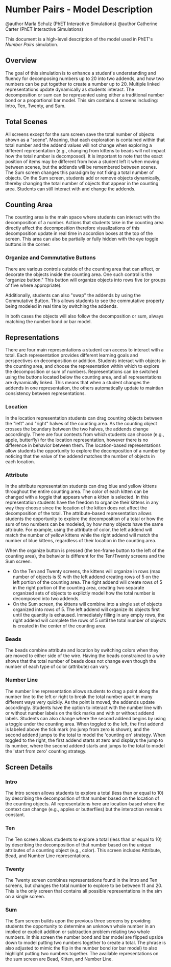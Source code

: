 # Number Pairs - Model Description

@author Marla Schulz (PhET Interactive Simulations)
@author Catherine Carter (PhET Interactive Simulations)

This document is a high-level description of the model used in PhET's *Number Pairs* simulation.

## Overview

The goal of this simulation is to enhance a student's understanding and fluency for decomposing numbers up to 20 into
two addends, and how two numbers can be put together to create a number up to 20. Multiple linked representations update
dynamically as students interact. The decomposition or sum can be represented using either a traditional number bond
or a proportional bar model. This sim contains 4 screens including: Intro, Ten, Twenty, and Sum.

## Total Scenes

All screens except for the sum screen save the total number of objects shown as a "scene". Meaning, that each exploration
is contained within that total number and the addend values will not change when exploring a different representation
(e.g., changing from kittens to beads will not impact how the total number is decomposed). It is important to note that
the exact position of items may be different from how a student left it when moving between scenes, but the addends will
be remembered between scenes. The Sum screen changes this paradigm by not fixing a total number of objects. On the Sum screen, students add or remove objects dynamically, thereby changing the total number of objects that appear in the counting area. Students can still interact with and change the addends.


## Counting Area

The counting area is the main space where students can interact with the decomposition of a number. Actions that students take in the counting area directly affect the decomposition therefore visualizations of this decomposition update in real time in accordion boxes at the top of the screen. This area can also be partially or fully hidden with the eye toggle buttons in the corner.

### Organize and Commutative Buttons

There are various controls outside of the counting area that can affect, or decorate the objects inside the counting area. One such control is the "organize button." This button will organize objects into rows five (or groups of five where appropriate).

Additionally, students can also "swap" the addends by using the Commutative Button. This allows students to see the commutative property being modeled in real time by switching the addends.

In both cases the objects will also follow the decomposition or sum, always matching the number bond or bar model.

## Representations

There are four main representations a student can access to interact with a total. Each representation provides different
learning goals and perspectives on decomposition or addition. Students interact with objects in the
counting area, and choose the representation within which to explore the decomposition or sum of numbers.
Representations can be switched using the buttons located below the counting area, and all representations are dynamically
linked. This means that when a student changes the addends in one representation, the others automatically update to maintian
consistency between representations.

### Location

In the location representation students can drag counting objects between the "left" and "right" halves of the counting area.
As the counting object crosses the boundary between the two halves, the addends change accordingly. There are four contexts
from which students can choose (e.g., apple, butterfly) for the location representation, however there is no difference
in behavior between them. The location-based representations allow students the opportunity to explore the decomposition
of a number by noticing that the value of the addend matches the number of objects in each location.

### Attribute

In the attribute representation students can drag blue and yellow kittens throughout the entire counting area. The color of
each kitten can be changed with a toggle that appears when a kitten is selected. In this representation students have
the freedom to organize their kittens in any way they choose since the location of the kitten does not affect the
decomposition of the total. The attribute-based representation allows students the opportunity to explore the decomposition
of a total or how the sum of two numbers can be modeled, by how many objects have the same attribute. For example, using the attribute of
color, the left addend will match the number of yellow kittens while the right addend will match the number of blue kittens,
regardless of their location in the counting area.

When the organize button is pressed (the ten-frame button to the left of the counting area), the behavior is different for the
Ten/Twenty screens and the Sum screen.

* On the Ten and Twenty screens, the kittens will organize in rows (max number of objects is 5) with the left addend creating rows
  of 5 on the left portion of the counting area. The right addend will create rows of 5 in the right portion of the counting area,
  creating two separate organized sets of objects to explictly model how the total number is decomposed into two addends.
* On the Sum screen, the kittens will combine into a single set of objects organized into rows of 5. The left addend will organize
  its objects first until the quantity is exhaused. Immediately filling in any empty rows, the right addend will complete the rows of
  5 until the total number of objects is created in the center of the counting area.

### Beads

The beads combine attribute and location by switching colors when they are moved to either side of the wire. Having the
beads constrained to a wire shows that the total number of beads does not change even though the number of each type of
color (attribute) can vary.

### Number Line

The number line representation allows students to drag a point along the number line to the left or right to break the total
number apart in many different ways very quickly. As the point is moved, the addends update accordingly. Students have the
option to interact with the number line with or without number labels on the tick marks and with or without addend labels.
Students can also change where the second addend begins by using a toggle under the counting area. When toggled to the left,
the first addend is labeled above the tick mark (no jump from zero is shown), and the second addend jumps to the total to
model the 'counting on' strategy. When toggled to the right, the first addend starts at zero and displays the jump to its number,
where the second addend starts and jumps to the total to model the 'start from zero' counting strategy.


## Screen Details

### Intro

The Intro screen allows students to explore a total (less than or equal to 10) by describing the decomposition of that
number based on the location of the counting objects. All representations here are location-based where the context can change
(e.g., apples or butterflies) but the interaction remains constant.

### Ten

The Ten screen allows students to explore a total (less than or equal to 10) by describing the decomposition of that
number based on the unique attributes of a counting object (e.g., color). This screen includes Attribute, Bead, and Number Line
representations.

### Twenty

The Twenty screen combines representations found in the Intro and Ten screens, but changes the total number to explore to be
between 11 and 20. This is the only screen that contains all possible representations in the sim on a single screen.

### Sum

The Sum screen builds upon the previous three screens by providing students the opportunity to determine an unknown
whole number in an implied or explicit addition or subtraction problem relating two whole numbers. In this screen the
number bond and bar model are flipped upside down to model putting two numbers together to create a total. The phrase is also
adjusted to mimic the flip in the number bond (or bar model) to also highlight putting two numbers together. The available representations
on the sum screen are Bead, Kitten, and Number Line.

